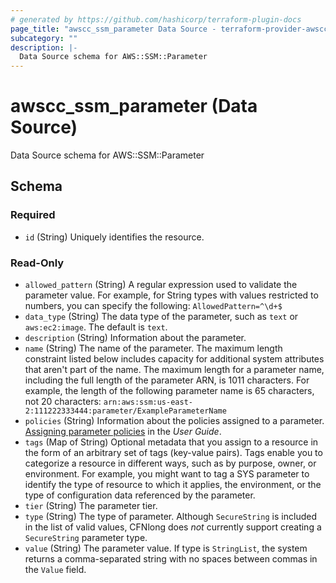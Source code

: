 ```yaml
---
# generated by https://github.com/hashicorp/terraform-plugin-docs
page_title: "awscc_ssm_parameter Data Source - terraform-provider-awscc"
subcategory: ""
description: |-
  Data Source schema for AWS::SSM::Parameter
---
```


# awscc_ssm_parameter (Data Source)

Data Source schema for AWS::SSM::Parameter



<!-- schema generated by tfplugindocs -->
## Schema

### Required

- `id` (String) Uniquely identifies the resource.

### Read-Only

- `allowed_pattern` (String) A regular expression used to validate the parameter value. For example, for String types with values restricted to numbers, you can specify the following: ``AllowedPattern=^\d+$``
- `data_type` (String) The data type of the parameter, such as ``text`` or ``aws:ec2:image``. The default is ``text``.
- `description` (String) Information about the parameter.
- `name` (String) The name of the parameter.
 The maximum length constraint listed below includes capacity for additional system attributes that aren't part of the name. The maximum length for a parameter name, including the full length of the parameter ARN, is 1011 characters. For example, the length of the following parameter name is 65 characters, not 20 characters: ``arn:aws:ssm:us-east-2:111222333444:parameter/ExampleParameterName``
- `policies` (String) Information about the policies assigned to a parameter.
  [Assigning parameter policies](https://docs.aws.amazon.com/systems-manager/latest/userguide/parameter-store-policies.html) in the *User Guide*.
- `tags` (Map of String) Optional metadata that you assign to a resource in the form of an arbitrary set of tags (key-value pairs). Tags enable you to categorize a resource in different ways, such as by purpose, owner, or environment. For example, you might want to tag a SYS parameter to identify the type of resource to which it applies, the environment, or the type of configuration data referenced by the parameter.
- `tier` (String) The parameter tier.
- `type` (String) The type of parameter.
  Although ``SecureString`` is included in the list of valid values, CFNlong does *not* currently support creating a ``SecureString`` parameter type.
- `value` (String) The parameter value.
  If type is ``StringList``, the system returns a comma-separated string with no spaces between commas in the ``Value`` field.
